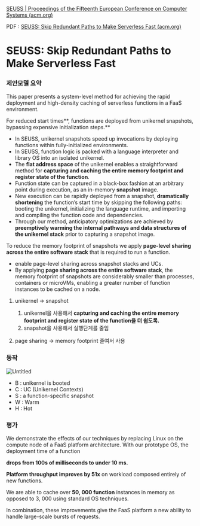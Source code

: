[SEUSS | Proceedings of the Fifteenth European Conference on Computer Systems (acm.org)](https://dl.acm.org/doi/abs/10.1145/3342195.3392698)

PDF : [SEUSS: Skip Redundant Paths to Make Serverless Fast (acm.org)](https://dl.acm.org/doi/pdf/10.1145/3342195.3392698)

# SEUSS: Skip Redundant Paths to Make Serverless Fast

### 제안모델 요약

This paper presents a system-level method for achieving the rapid deployment and high-density caching of serverless functions in a FaaS environment. 

For reduced start times**, functions are deployed from unikernel snapshots, bypassing expensive initialization steps.** 

- In SEUSS, unikernel snapshots speed up invocations by
deploying functions within fully-initialized environments.
- In SEUSS, function logic is packed with a language interpreter and library OS into an isolated unikernel.
- The **flat address space** of the unikernel enables a straightforward method for **capturing and caching the entire memory footprint and register state of the function**.
- Function state can be captured in a black-box fashion at an arbitrary point during
execution, as an in-memory **snapshot** image.
- New execution can be rapidly deployed from a snapshot, **dramatically shortening** the function’s start time by skipping the following paths: booting the unikernel, initializing the language runtime, and importing and compiling the function code and dependencies.
- Through our method, anticipatory optimizations are achieved
by **preemptively warming the internal pathways and data
structures of the unikernel stack** prior to capturing a snapshot image.

To reduce the memory footprint of snapshots we apply **page-level sharing across
the entire software stack** that is required to run a function.

- enable page-level sharing across snapshot stacks and UCs.
- By applying **page sharing across the entire software stack**,
the memory footprint of snapshots are considerably smaller
than processes, containers or microVMs, enabling a greater
number of function instances to be cached on a node.

1. unikernel → snapshot
    1. unikernel을 사용해서 **capturing and caching the entire memory footprint and register state of the function을 더 쉽도록.**
    2. snapshot을 사용해서 실행단계를 줄임

1. page sharing → memory footprint 줄여서 사용

### 동작

![Untitled](https://s3-us-west-2.amazonaws.com/secure.notion-static.com/e5f72c72-7e11-4fdc-b6dc-b1c07848f937/Untitled.png)

- B : unikernel is booted
- C : UC (Unikernel Contexts)
- S : a function-specific snapshot
- W : Warm
- H : Hot

### 평가

We demonstrate the effects of our techniques by replacing Linux on the compute node of a FaaS platform architecture.
With our prototype OS, the deployment time of a function 

**drops from 100s of milliseconds to under 10 ms.** 

**Platform throughput improves by 51x** on workload composed entirely of new functions. 

We are able to cache over **50, 000 function** instances in memory as opposed to 3, 000 using standard OS techniques. 

In combination, these improvements give the FaaS platform a new ability to handle large-scale bursts of requests.
